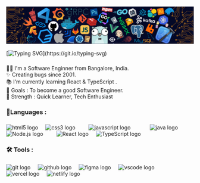 ![Banner](https://github.com/V-M-B/Custom-URL-Shortener/blob/main/banner.png)


[![Typing SVG](https://readme-typing-svg.herokuapp.com?font=Fira+Code&pause=1000&random=false&width=435&lines=Hi++%F0%9F%91%8B%F0%9F%8F%BC++I'm++Varun+M+Bharadwaj;I'm+aspiring+Software+Engineer+!!)](https://git.io/typing-svg)

###

<p align="left">👨‍💻 I'm a Software Enginner from Bangalore, India.<br /> ✨ Creating bugs since 2001.<br>📚 I'm currently learning React & TypeScript .<br>🎯 Goals : To become a good Software Engineer.<br>💪 Strength : Quick Learner, Tech Enthusiast</p>

###

<h3 align="left">📄Languages :</h3>

###

<div align="left">
  <img src="https://cdn.jsdelivr.net/gh/devicons/devicon/icons/html5/html5-original.svg" height="40" alt="html5 logo"  />
  <img width="12" />
  <img src="https://cdn.jsdelivr.net/gh/devicons/devicon/icons/css3/css3-original.svg" height="40" alt="css3 logo"  />
  <img width="12" />

  <img width="12" />
  <img src="https://cdn.simpleicons.org/javascript/F7DF1E" height="40" alt="javascript logo"  />
  <img width="12" />

  <img width="12" />

  <img width="12" />
  <img src="https://cdn.jsdelivr.net/gh/devicons/devicon/icons/java/java-original.svg" height="40" alt="java logo"  />
  <img width="12" />

  <!-- Spacer -->
<img width="12" />

<!-- Node.js Logo -->
<img src="https://cdn.jsdelivr.net/gh/devicons/devicon/icons/nodejs/nodejs-original.svg" height="40" alt="Node.js logo" />

<!-- Spacer -->
<img width="12" />

<!-- Express Logo
<img src="https://cdn.jsdelivr.net/gh/devicons/devicon/icons/express/express-original-wordmark.svg" height="40" alt="Express logo" style="filter: invert(17%) sepia(100%) saturate(7420%) hue-rotate(0deg) brightness(94%) contrast(101%);" /> -->

<!-- Spacer -->
<img width="12" />

<!-- React Logo -->
<img src="https://cdn.jsdelivr.net/gh/devicons/devicon/icons/react/react-original.svg" height="40" alt="React logo" />

<!-- Spacer -->
<img width="12" />

<!-- TypeScript Logo -->
<img src="https://cdn.jsdelivr.net/gh/devicons/devicon/icons/typescript/typescript-original.svg" height="40" alt="TypeScript logo" />

</div>

###

<h3 align="left">🛠 Tools :</h3>

###

<div align="left">
  <img src="https://cdn.jsdelivr.net/gh/devicons/devicon/icons/git/git-original.svg" height="40" alt="git logo"  />
  <img width="12" />
  <img src="https://skillicons.dev/icons?i=github" height="40" alt="github logo"  />
  <img width="12" />
  <img src="https://skillicons.dev/icons?i=figma" height="40" alt="figma logo"  />
  <img width="12" />
  <img src="https://cdn.jsdelivr.net/gh/devicons/devicon/icons/vscode/vscode-original.svg" height="40" alt="vscode logo"  />
  <img width="12" />
  <img src="https://skillicons.dev/icons?i=vercel" height="40" alt="vercel logo"  />
  <img width="12" />
  <img src="https://cdn.simpleicons.org/netlify/00C7B7" height="40" alt="netlify logo"  />
</div>

###
